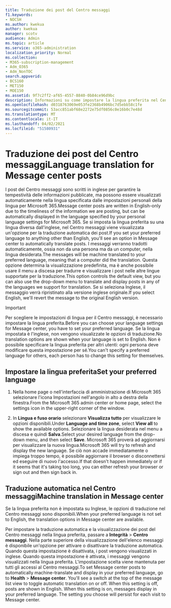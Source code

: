 ```yaml
---
title: Traduzione dei post del Centro messaggi
f1.keywords:
- NOCSH
ms.author: kwekua
author: kwekua
manager: scotv
audience: Admin
ms.topic: article
ms.service: o365-administration
localization_priority: Normal
ms.collection:
- M365-subscription-management
- Adm_O365
- Adm_NonTOC
search.appverid:
- BCS160
- MET150
- MOE150
ms.assetid: 9f7c2ff2-af65-4557-8840-0b84ce96d9bc
description: Informazioni su come impostare la lingua preferita nel Centro messaggi per la traduzione automatica dei post.
ms.openlocfilehash: d0318763069e053fe2368b4906bc7d5ebb58c1fe
ms.sourcegitcommit: 53acc851abf68e2272e75df0856c0e16b0c7e48d
ms.translationtype: MT
ms.contentlocale: it-IT
ms.lasthandoff: 04/02/2021
ms.locfileid: "51580931"
---
```

# <a name="language-translation-for-message-center-posts"></a><span data-ttu-id="37cfe-103">Traduzione dei post del Centro messaggi</span><span class="sxs-lookup"><span data-stu-id="37cfe-103">Language translation for Message center posts</span></span>

<span data-ttu-id="37cfe-104">I post del Centro messaggi sono scritti in inglese per garantire la tempestività delle informazioni pubblicate, ma possono essere visualizzati automaticamente nella lingua specificata dalle impostazioni personali della lingua per Microsoft 365.</span><span class="sxs-lookup"><span data-stu-id="37cfe-104">Message center posts are written in English-only due to the timeliness of the information we are posting, but can be automatically displayed in the language specified by your personal language settings for Microsoft 365.</span></span> <span data-ttu-id="37cfe-105">Se si imposta la lingua preferita su una lingua diversa dall'inglese, nel Centro messaggi viene visualizzata un'opzione per la traduzione automatica dei post.</span><span class="sxs-lookup"><span data-stu-id="37cfe-105">If you set your preferred language to anything other than English, you'll see an option in Message center to automatically translate posts.</span></span> <span data-ttu-id="37cfe-106">I messaggi verranno tradotti automaticamente, ossia non da una persona ma da un computer, nella lingua desiderata.</span><span class="sxs-lookup"><span data-stu-id="37cfe-106">The messages will be machine translated to your preferred language, meaning that a computer did the translation.</span></span> <span data-ttu-id="37cfe-107">Questa opzione determina la visualizzazione predefinita, ma è anche possibile usare il menu a discesa per tradurre e visualizzare i post nelle altre lingue supportate per la traduzione.</span><span class="sxs-lookup"><span data-stu-id="37cfe-107">This option controls the default view, but you can also use the drop-down menu to translate and display posts in any of the languages we support for translation.</span></span> <span data-ttu-id="37cfe-108">Se si seleziona Inglese, il messaggio verrà ripristinato alla versione inglese originale.</span><span class="sxs-lookup"><span data-stu-id="37cfe-108">If you select English, we'll revert the message to the original English version.</span></span>
  
> [!IMPORTANT]
> <span data-ttu-id="37cfe-109">Per scegliere le impostazioni di lingua per il Centro messaggi, è necessario impostare la lingua preferita.</span><span class="sxs-lookup"><span data-stu-id="37cfe-109">Before you can choose your language settings for Message center, you have to set your preferred language.</span></span> <span data-ttu-id="37cfe-110">Se la lingua impostata è l'inglese, non vengono visualizzate le opzioni di traduzione.</span><span class="sxs-lookup"><span data-stu-id="37cfe-110">No translation options are shown when your language is set to English.</span></span> <span data-ttu-id="37cfe-111">Non è possibile specificare la lingua preferita per altri utenti: ogni persona deve modificare questa impostazione per sé.</span><span class="sxs-lookup"><span data-stu-id="37cfe-111">You can't specify a preferred language for others, each person has to change this setting for themselves.</span></span> 
  
## <a name="set-your-preferred-language"></a><span data-ttu-id="37cfe-112">Impostare la lingua preferita</span><span class="sxs-lookup"><span data-stu-id="37cfe-112">Set your preferred language</span></span>

1. <span data-ttu-id="37cfe-113">Nella home page o nell'interfaccia di amministrazione di Microsoft 365 selezionare l'icona Impostazioni nell'angolo in alto a destra della finestra.</span><span class="sxs-lookup"><span data-stu-id="37cfe-113">From the Microsoft 365 admin center or home page, select the settings icon in the upper-right corner of the window.</span></span>
  
2. <span data-ttu-id="37cfe-114">In **Lingua e fuso orario** selezionare **Visualizza tutto** per visualizzare le opzioni disponibili.</span><span class="sxs-lookup"><span data-stu-id="37cfe-114">Under **Language and time zone**, select **View all** to show the available options.</span></span> <span data-ttu-id="37cfe-115">Selezionare la lingua desiderata nel menu a discesa e quindi **Salva**.</span><span class="sxs-lookup"><span data-stu-id="37cfe-115">Select your desired language from the drop-down menu, and then select **Save**.</span></span> <span data-ttu-id="37cfe-116">Microsoft 365 proverà ad aggiornarsi per visualizzare la nuova lingua.</span><span class="sxs-lookup"><span data-stu-id="37cfe-116">Microsoft 365 will try to refresh and display the new language.</span></span> <span data-ttu-id="37cfe-117">Se ciò non accade immediatamente o impiega troppo tempo, è possibile aggiornare il browser o disconnettersi ed eseguire di nuovo l'accesso.</span><span class="sxs-lookup"><span data-stu-id="37cfe-117">If that doesn't happen immediately or if it seems that it's taking too long, you can either refresh your browser or sign out and then sign back in.</span></span>
  
## <a name="machine-translation-in-message-center"></a><span data-ttu-id="37cfe-118">Traduzione automatica nel Centro messaggi</span><span class="sxs-lookup"><span data-stu-id="37cfe-118">Machine translation in Message center</span></span>

<span data-ttu-id="37cfe-119">Se la lingua preferita non è impostata su Inglese, le opzioni di traduzione nel Centro messaggi sono disponibili.</span><span class="sxs-lookup"><span data-stu-id="37cfe-119">When your preferred language is not set to English, the translation options in Message center are available.</span></span>
  
<span data-ttu-id="37cfe-p104">Per impostare la traduzione automatica e la visualizzazione dei post del Centro messaggi nella lingua preferita, passare a **Integrità** \> **Centro messaggi**. Nella parte superiore della visualizzazione dell'elenco messaggi è disponibile un'opzione per attivare o disattivare la traduzione automatica. Quando questa impostazione è disattivata, i post vengono visualizzati in inglese. Quando questa impostazione è attivata, i messaggi vengono visualizzati nella lingua preferita. L'impostazione scelta viene mantenuta per tutti gli accessi al Centro messaggi.</span><span class="sxs-lookup"><span data-stu-id="37cfe-p104">To set Message center posts to automatically machine-translate and display in your preferred language, go to **Health** \> **Message center**. You'll see a switch at the top of the message list view to toggle automatic translation on or off. When this setting is off, posts are shown in English. When this setting is on, messages display in your preferred language. The setting you choose will persist for each visit to Message center.</span></span> 

  

